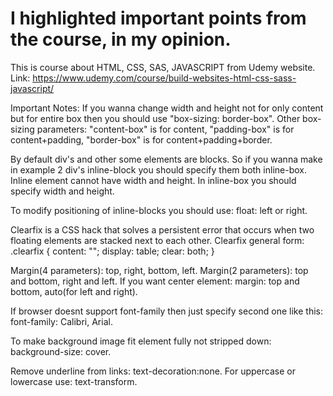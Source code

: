 # I highlighted important points from the course, in my opinion.
This is course about HTML, CSS, SAS, JAVASCRIPT from Udemy website.
Link: https://www.udemy.com/course/build-websites-html-css-sass-javascript/

Important Notes:
If you wanna change width and height not for only content but for entire box then you should use "box-sizing: border-box". Other box-sizing parameters: "content-box" is for content, "padding-box" is for content+padding, "border-box" is for content+padding+border.

By default div's and other some elements are blocks. So if you wanna make in example 2 div's inline-block you should specify them both inline-box. Inline element cannot have width and height. In inline-box you should specify width and height.

To modify positioning of inline-blocks you should use: float: left or right.

Clearfix is a CSS hack that solves a persistent error that occurs when two floating elements are stacked next to each other. 
Clearfix general form: .clearfix {
  content: "";
  display: table;
  clear: both;
}

Margin(4 parameters): top, right, bottom, left. Margin(2 parameters): top and bottom, right and left. If you want center element: margin: top and bottom, auto(for left and right).

If browser doesnt support font-family then just specify second one like this: font-family: Calibri, Arial.

To make background image fit element fully not stripped down: background-size: cover.

Remove underline from links: text-decoration:none. For uppercase or lowercase use: text-transform.
